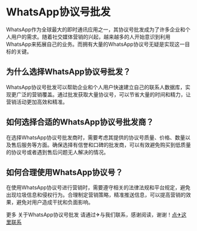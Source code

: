 # WhatsApp协议号批发

WhatsApp作为全球最大的即时通讯应用之一，其协议号批发成为了许多企业和个人用户的需求。随着社交媒体营销的兴起，越来越多的人开始意识到利用WhatsApp来拓展自己的业务。而拥有大量的WhatsApp协议号无疑是实现这一目标的关键。

## 为什么选择WhatsApp协议号批发？

WhatsApp协议号批发可以帮助企业和个人用户快速建立自己的联系人数据库，实现更广泛的营销覆盖。通过批发获取大量协议号，可以节省大量的时间和精力，让营销活动更加高效和精准。

## 如何选择合适的WhatsApp协议号批发商？

在选择WhatsApp协议号批发商时，需要考虑其提供的协议号质量、价格、数量以及售后服务等方面。确保选择有信誉和口碑的批发商，可以有效避免购买到低质量的协议号或者遇到售后问题无人解决的情况。

## 如何合理使用WhatsApp协议号？

在使用WhatsApp协议号进行营销时，需要遵守相关的法律法规和平台规定，避免出现垃圾信息和侵权行为。合理制定营销策略，精准推送信息，可以提高营销的效果，避免对用户造成干扰和负面影响。

更多 关于WhatsApp协议号批发 请通过✈与我们联系，感谢阅读，谢谢！[点✈这里联系](https://b.k02.cc)